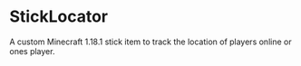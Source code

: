 # StickLocator
A custom Minecraft 1.18.1 stick item to track the location of players online or ones player.

